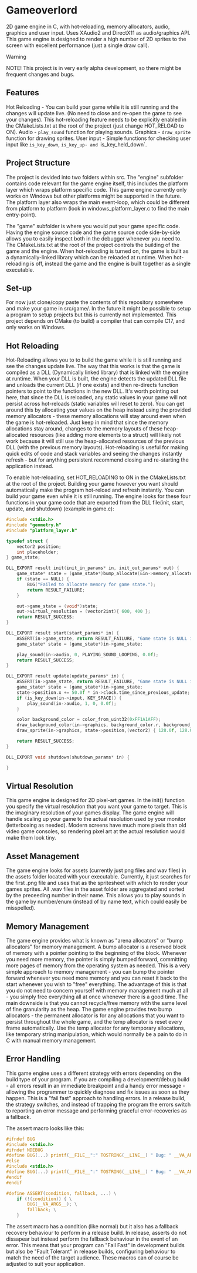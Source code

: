 # Gameoverlord

2D game engine in C, with hot-reloading, memory allocators, audio, graphics and user input. Uses XAudio2 and DirectX11 as audio/graphics API. This game engine is designed to render a high number of 2D sprites to the screen with excellent performance (just a single draw call). 

> [!WARNING]
> NOTE! This project is in very early alpha development, so there might be frequent changes and bugs. 

## Features

Hot Reloading - You can build your game while it is still running and the changes will update live. (No need to close and re-open the game to see your changes). This hot-reloading feature needs to be explicitly enabled in the CMakeLists.txt at the root of the project (just change HOT_RELOAD to ON).
Audio - `play_sound` function for playing sounds.
Graphics - `draw_sprite` function for drawing sprites.
User input - Simple functions for checking user input like `is_key_down`, `is_key_up- and `is_key_held_down`.

## Project Structure

The project is devided into two folders within src. The "engine" subfolder contains code relevant for the game engine itself, this includes the platform layer which wraps platform specific code. This game engine currently only works on Windows but other platforms might be supported in the future. The platform layer also wraps the main event-loop, which could be different from platform to platform (look in windows_platform_layer.c to find the main entry-point).

The "game" subfolder is where you would put your game specific code. Having the engine source code and the game source code side-by-side allows you to easily inspect both in the debugger whenever you need to. The CMakeLists.txt at the root of the project controls the building of the game and the engine. When hot-reloading is turned on, the game is built as a dynamically-linked library which can be reloaded at runtime. When hot-reloading is off, instead the game and the engine is built together as a single executable.

## Set-up

For now just clone/copy paste the contents of this repository somewhere and make your game in src/game/. In the future it might be possible to setup a program to setup projects but this is currently not implemented. This project depends on CMake (to build) a compiler that can compile C17, and only works on Windows. 

## Hot Reloading

Hot-Reloading allows you to to build the game while it is still running and see the changes update live. The way that this works is that the game is compiled as a DLL (Dynamically linked library) that is linked with the engine at runtime. When your DLL is built, the engine detects the updated DLL file and unloads the current DLL (if one exists) and then re-directs function pointers to point to the functions in the new DLL. It's worth pointing out here, that since the DLL is reloaded, any static values in your game will not persist across hot-reloads (static variables will reset to zero). You can get around this by allocating your values on the heap instead using the provided memory allocators - these memory allocations will stay around even when the game is hot-reloaded. Just keep in mind that since the memory allocations stay around, changes to the memory layouts of these heap-allocated resources (like adding more elements to a struct) will likely not work because it will still use the heap-allocated resources of the previous DLL (with the previous memory layouts). Hot-reloading is useful for making quick edits of code and stack variables and seeing the changes instantly refresh - but for anything persistent recommend closing and re-starting the application instead.

To enable hot-reloading, set HOT_RELOADING to ON in the CMakeLists.txt at the root of the project. Building your game however you want should automatically make the program hot-reload and refresh instantly. You can build your game even while it is still running. The engine looks for these four functions in your game code that are exported from the DLL file(init, start, update, and shutdown) (example in game.c):

``` C
#include <stdio.h>
#include "geometry.h"
#include "platform_layer.h"

typedef struct {
    vector2 position;
    int placeholder;
} game_state;

DLL_EXPORT result init(init_in_params* in, init_out_params* out) {
    game_state* state = (game_state*)bump_allocate(&in->memory_allocators->perm, alignof(game_state), sizeof(game_state));
    if (state == NULL) {
        BUG("Failed to allocate memory for game state.");
        return RESULT_FAILURE;
    }

    out->game_state = (void*)state;
    out->virtual_resolution = (vector2int){ 600, 400 };
    return RESULT_SUCCESS;
}

DLL_EXPORT result start(start_params* in) {
    ASSERT(in->game_state, return RESULT_FAILURE, "Game state is NULL in start.");
    game_state* state = (game_state*)in->game_state;

    play_sound(in->audio, 0, PLAYING_SOUND_LOOPING, 0.0f);
    return RESULT_SUCCESS;
}

DLL_EXPORT result update(update_params* in) {
    ASSERT(in->game_state, return RESULT_FAILURE, "Game state is NULL in update.");
    game_state* state = (game_state*)in->game_state;
    state->position.x += 50.0f * in->clock.time_since_previous_update;
    if (is_key_down(in->input, KEY_SPACE)) {
        play_sound(in->audio, 1, 0, 0.0f);
    }

    color background_color = color_from_uint32(0xFF1A1AFF);
    draw_background_color(in->graphics, background_color.r, background_color.g, background_color.b, background_color.a);
    draw_sprite(in->graphics, state->position,(vector2) { 128.0f, 128.0f}, (vector2int) {0, 0},(vector2int) {64, 64}, 0.0f);

    return RESULT_SUCCESS;
}

DLL_EXPORT void shutdown(shutdown_params* in) {

}
```
## Virtual Resolution

This game engine is designed for 2D pixel-art games. In the init() function you specify the virtual resolution that you want your game to target. This is the imaginary resolution of your games display. The game engine will handle scaling up your game to the actual resolution used by your monitor (letterboxing as needed). Modern screens have much more pixels than old video game consoles, so rendering pixel art at the actual resolution would make them look tiny. 

## Asset Management

The game engine looks for assets (currently just png files and wav files) in the assets folder located with your executable. Currently, it just searches for the first .png file and uses that as the spritesheet with which to render your games sprites. All .wav files in the asset folder are aggregated and sorted by the preceeding number in their name. This allows you to play sounds in the game by number/enum (instead of by name text, which could easily be misspelled).

## Memory Management

The game engine provides what is known as "arena allocators" or "bump allocators" for memory management. A bump allocator is a reserved block of memory with a pointer pointing to the beginning of the block. Whenever you need more memory, the pointer is simply bumped forward, committing more pages of memory from the operating system as needed. This is a very simple approach to memory management - you can bump the pointer forward whenever you need more memory and you can reset it back to the start whenever you wish to "free" everything. The advantage of this is that you do not need to concern yourself with memory management much at all - you simply free everything all at once whenever there is a good time. The main downside is that you cannot recycle/free memory with the same level of fine granularity as the heap. The game engine provides two bump allocators - the permanent allocator is for any allocations that you want to persist throughout the whole game, and the temp allocator is reset every frame automatically. Use the temp allocator for any temporary allocations, like temporary string manipulation, which would normally be a pain to do in C with manual memory management.

## Error Handling

This game engine uses a different strategy with errors depending on the build type of your program. If you are compiling a development/debug build - all errors result in an immediate breakpoint and a handy error message - allowing the programmer to quickly diagnose and fix issues as soon as they happen. This is a "fail fast" approach to handling errors. In a release build, the strategy switches, and instead of trapping the program the errors switch to reporting an error message and performing graceful error-recoveries as a fallback. 

The assert macro looks like this:

```C
#ifndef BUG
#include <stdio.h>
#ifndef NDEBUG
#define BUG(...) printf(__FILE__":" TOSTRING(__LINE__) " Bug: " __VA_ARGS__); fflush(stdout); BREAKPOINT()
#else
#include <stdio.h>
#define BUG(...) printf(__FILE__":" TOSTRING(__LINE__) " Bug: " __VA_ARGS__);
#endif
#endif

#define ASSERT(condition, fallback, ...) \
    if (!(condition)) { \
        BUG(__VA_ARGS__); \
        fallback; \
    }
```

The assert macro has a condition (like normal) but it also has a fallback recovery behaviour to perform in a release build. In release, asserts do not dissapear but instead perform the fallback behaviour in the event of an error. This means that your program can "Fail Fast" in development builds but also be "Fault Tolerant" in release builds, configuring behaviour to match the need of the target audience. These macros can of course be adjusted to suit your application.

